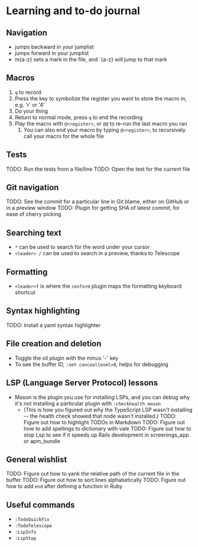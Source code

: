# Learning and to-do journal

## Navigation
- <Ctrl-o> jumps backward in your jumplist
- <Ctrl-i> jumps forward in your jumplist
- m{a-z} sets a mark in the file, and `{a-z} will jump to that mark

## Macros
1. `q` to record
1. Press the key to symbolize the register you want to store the macro in, e.g. 'r' or '4'
1. Do your thing
1. Return to normal mode, press `q` to end the recording
1. Play the macro with `@<register>`, or `@@` to re-run the last macro you ran
    1. You can also end your macro by typing `@<register>`, to recursively call your macro for the whole file

## Tests
TODO: Run the tests from a file/line
TODO: Open the test for the current file

## Git navigation
TODO: See the commit for a particular line in Git blame, either on GitHub or in a preview window
TODO: Plugin for getting SHA of latest commit, for ease of cherry picking

## Searching text
- `*` can be used to search for the word under your cursor
- `<leader> /` can be used to search in a preview, thanks to Telescope

## Formatting
- `<leader>f` is where the `conform` plugin maps the formatting keyboard shortcut

## Syntax highlighting
TODO: Install a yaml syntax highlighter

## File creation and deletion
- Toggle the oil plugin with the minus '-' key
- To see the buffer ID, `:set conceallevel=0`, helps for debugging

## LSP (Language Server Protocol) lessons
- Mason is the plugin you use for installing LSPs, and you can debug why it's not installing a particular plugin with `:checkhealth mason`
    - (This is how you figured out why the TypeScript LSP wasn't installing -- the health check showed that node wasn't installed.)
TODO: Figure out how to highlight TODOs in Markdown
TODO: Figure out how to add spellings to dictionary with vale
TODO: Figure out how to stop Lsp to see if it speeds up Rails development in screenings_app or apm_bundle

## General wishlist
TODO: Figure out how to yank the relative path of the current file in the buffer
TODO: Figure out how to sort lines alphabetically
TODO: Figure out how to add `end` after defining a function in Ruby

## Useful commands
- `:TodoQuickFix`
- `:TodoTelescope`
- `:LspInfo`
- `:LspStop`

